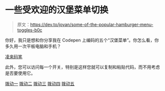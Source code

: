 # 一些受欢迎的汉堡菜单切换

> 原文：<https://dev.to/jovan/some-of-the-popular-hamburger-menu-toggles-b0c>

你好，我只是想和你分享我在 Codepen 上编码的五个“汉堡菜单”。你怎么看，你多久用一次平板电脑和手机？

[凌来码笔](https://codepen.io/savke012/pen/EbXwQG)

此外，您可以访问每一个开关，特别是这样您就可以复制和粘贴代码，而不用考虑是否要使用它。

[拨动一](https://codepen.io/savke012/pen/mqpqKy)
[拨动二](https://codepen.io/savke012/pen/dZJZKB)
[拨动三](https://codepen.io/savke012/pen/OOzOoX)
[拨动四](https://codepen.io/savke012/pen/eeyebK)
[拨动五](https://codepen.io/savke012/pen/qVpVgG)